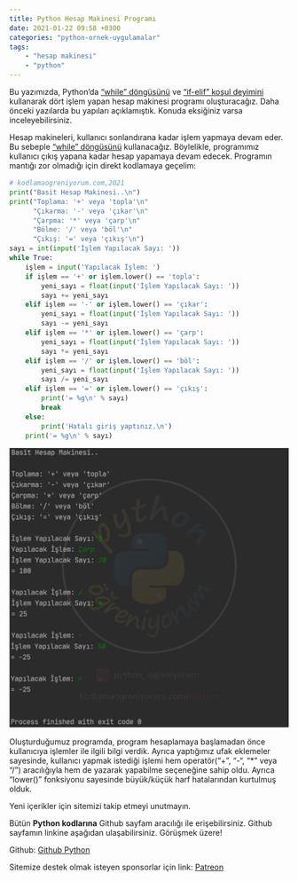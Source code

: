 ```yaml
---
title: Python Hesap Makinesi Programı
date: 2021-01-22 09:58 +0300
categories: "python-ornek-uygulamalar"
tags:  
    - "hesap makinesi"
    - "python"
---
```


Bu yazımızda, Python’da [“while” döngüsünü](https://www.kodlamaogreniyorum.com/python-while-dongusu/) ve [“if-elif” koşul deyimini](https://www.kodlamaogreniyorum.com/python-if-kosul-deyimi/) kullanarak dört işlem yapan hesap makinesi programı oluşturacağız. Daha önceki yazılarda bu yapıları açıklamıştık. Konuda eksiğiniz varsa inceleyebilirsiniz. 

Hesap makineleri, kullanıcı sonlandırana kadar işlem yapmaya devam eder. Bu sebeple [“while” döngüsünü](https://www.kodlamaogreniyorum.com/python-while-dongusu/) kullanacağız. Böylelikle, programımız kullanıcı çıkış yapana kadar hesap yapamaya devam edecek. Programın mantığı zor olmadığı için direkt kodlamaya geçelim:

```python
# kodlamaogreniyorum.com,2021
print("Basit Hesap Makinesi..\n")
print("Toplama: '+' veya 'topla'\n"
      "Çıkarma: '-' veya 'çıkar'\n"
      "Çarpma: '*' veya 'çarp'\n"
      "Bölme: '/' veya 'böl'\n"
      "Çıkış: '=' veya 'çıkış'\n")
sayı = int(input('İşlem Yapılacak Sayı: '))
while True:
    işlem = input('Yapılacak İşlem: ')
    if işlem == '+' or işlem.lower() == 'topla':
        yeni_sayı = float(input('İşlem Yapılacak Sayı: '))
        sayı += yeni_sayı
    elif işlem == '-' or işlem.lower() == 'çıkar':
        yeni_sayı = float(input('İşlem Yapılacak Sayı: '))
        sayı -= yeni_sayı
    elif işlem == '*' or işlem.lower() == 'çarp':
        yeni_sayı = float(input('İşlem Yapılacak Sayı: '))
        sayı *= yeni_sayı
    elif işlem == '/' or işlem.lower() == 'böl':
        yeni_sayı = float(input('İşlem Yapılacak Sayı: '))
        sayı /= yeni_sayı
    elif işlem == '=' or işlem.lower() == 'çıkış':
        print('= %g\n' % sayı)
        break
    else:
        print('Hatalı giriş yaptınız.\n')
    print('= %g\n' % sayı)
```

![](/assets/img/python/python62.png)


Oluşturduğumuz programda, program hesaplamaya başlamadan önce kullanıcıya işlemler ile ilgili bilgi verdik. Ayrıca yaptığımız ufak eklemeler sayesinde, kullanıcı yapmak istediği işlemi hem operatör(“+”, “-“, “*” veya “/”) aracılığıyla hem de yazarak yapabilme seçeneğine sahip oldu. Ayrıca “lower()” fonksiyonu sayesinde büyük/küçük harf hatalarından kurtulmuş olduk.

Yeni içerikler için sitemizi takip etmeyi unutmayın.

Bütün **Python kodlarına** Github sayfam aracılığı ile erişebilirsiniz. Github sayfamın linkine aşağıdan ulaşabilirsiniz. Görüşmek üzere!

Github: [Github Python](https://github.com/TunahanBilgic/kodlamaogreniyorum/tree/main/python)

Sitemize destek olmak isteyen sponsorlar için link: [Patreon](https://patreon.com/tunahanbilgic)